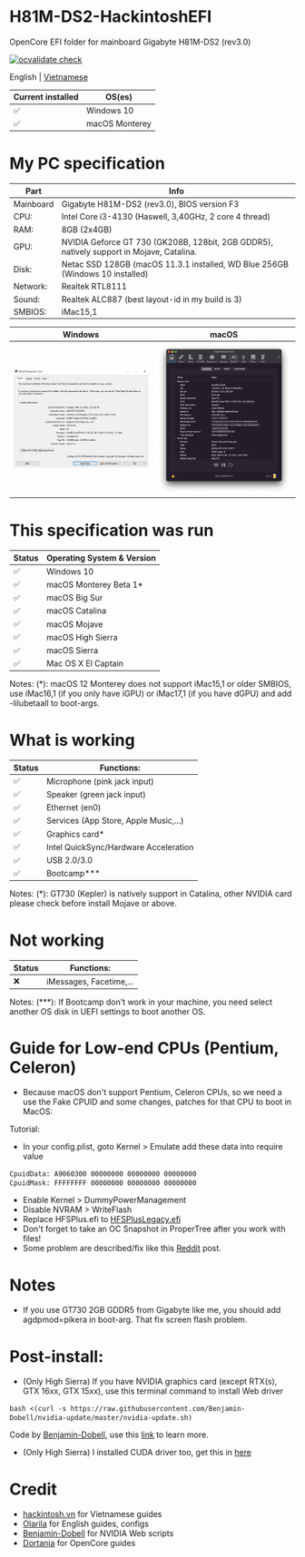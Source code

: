# H81M-DS2-HackintoshEFI

OpenCore EFI folder for mainboard Gigabyte H81M-DS2 (rev3.0)

[![ocvalidate check](https://github.com/dtcu0ng/H81M-DS2-Hackintosh/workflows/CI/badge.svg)](https://github.com/dtcu0ng/H81M-DS2-Hackintosh/actions)

English | [Vietnamese](README_vi.md)

| Current installed  | OS(es) |
| ------------- | ------------- |
| ✅  | Windows 10  |
| ✅  | macOS Monterey |

# My PC specification

| Part  | Info |
| ------------- | ------------- |
| Mainboard | Gigabyte H81M-DS2 (rev3.0), BIOS version F3  |
| CPU:  | Intel Core i3-4130 (Haswell, 3,40GHz, 2 core 4 thread)  |
| RAM:  | 8GB (2x4GB)  |
| GPU:  | NVIDIA Geforce GT 730 (GK208B, 128bit, 2GB GDDR5), natively support in Mojave, Catalina. |
| Disk:  | Netac SSD 128GB (macOS 11.3.1 installed, WD Blue 256GB (Windows 10 installed)  |
| Network: | Realtek RTL8111 |
| Sound:  | Realtek ALC887 (best layout-id in my build is 3)  |
| SMBIOS:  | iMac15,1  |

| Windows  | macOS |
| ------------- | ------------- |
| ![dxdiag windows spec](systeminfo_win.png "System specfication") | ![hackintool spec](systeminfo_mac_monterey.png "System specfication")  |

# This specification was run

| Status  | Operating System & Version |
| ------------- | ------------- |
| ✅  | Windows 10  |
| ✅  | macOS Monterey Beta 1* |
| ✅  | macOS Big Sur  |
| ✅  | macOS Catalina |
| ✅  | macOS Mojave  |
| ✅  | macOS High Sierra  |
| ✅  | macOS Sierra  |
| ✅  | Mac OS X El Captain  |

Notes:
(*): macOS 12 Monterey does not support iMac15,1 or older SMBIOS, use iMac16,1 (if you only have iGPU) or iMac17,1 (if you have dGPU) and add -lilubetaall to boot-args.

# What is working
| Status  | Functions: |
| ------------- | ------------- |
| ✅  | Microphone (pink jack input)  |
| ✅  | Speaker (green jack input)  |
| ✅  | Ethernet (en0)  |
| ✅  | Services (App Store, Apple Music,...) |
| ✅  | Graphics card* |
| ✅  | Intel QuickSync/Hardware Acceleration |
| ✅  | USB 2.0/3.0  |
| ✅  | Bootcamp***  |

Notes: 
(*): GT730 (Kepler) is natively support in Catalina, other NVIDIA card please check before install Mojave or above.

# Not working
| Status  | Functions: |
| ------------- | ------------- |
| ❌  | iMessages, Facetime,...  |

Notes:
(***): If Bootcamp don't work in your machine, you need select another OS disk in UEFI settings to boot another OS.

# Guide for Low-end CPUs (Pentium, Celeron)
+ Because macOS don't support Pentium, Celeron CPUs, so we need a use the Fake CPUID and some changes, patches for that CPU to boot in MacOS:

Tutorial:
+ In your config.plist, goto Kernel > Emulate add these data into require value
```
CpuidData: A9060300 00000000 00000000 00000000
CpuidMask: FFFFFFFF 00000000 00000000 00000000
```
+ Enable Kernel > DummyPowerManagement
+ Disable NVRAM > WriteFlash
+ Replace HFSPlus.efi to [HFSPlusLegacy.efi](https://github.com/acidanthera/OcBinaryData/blob/master/Drivers/HfsPlusLegacy.efi)
+ Don't forget to take an OC Snapshot in ProperTree after you work with files!
+ Some problem are described/fix like this [Reddit](https://www.reddit.com/r/hackintosh/comments/gn41rk/stuck_in_oc_watchdog_status_is_0/) post.

# Notes
+ If you use GT730 2GB GDDR5 from Gigabyte like me, you should add agdpmod=pikera in boot-arg. That fix screen flash problem.

# Post-install:
+ (Only High Sierra) If you have NVIDIA graphics card (except RTX(s), GTX 16xx, GTX 15xx), use this terminal command to install Web driver

```
bash <(curl -s https://raw.githubusercontent.com/Benjamin-Dobell/nvidia-update/master/nvidia-update.sh)
```
Code by [Benjamin-Dobell](https://github.com/Benjamin-Dobell/), use this [link](https://github.com/Benjamin-Dobell/nvidia-update/) to learn more.
+ (Only High Sierra) I installed CUDA driver too, get this in [here](https://www.nvidia.com/en-us/drivers/cuda/mac-driver-archive/)

# Credit
+ [hackintosh.vn](https://hackintosh.vn) for Vietnamese guides
+ [Olarila](https://olarila.com) for English guides, configs
+ [Benjamin-Dobell](https://github.com/Benjamin-Dobell/) for NVIDIA Web scripts
+ [Dortania](https://dortania.github.io/OpenCore-Install-Guide/) for OpenCore guides
